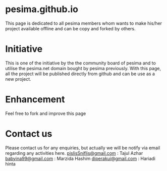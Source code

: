 pesima.github.io
================
This page is dedicated to all pesima members whom wants to make his/her project available offline and can be copy and forked by others.

Initiative
==========
This is one of the initiative by the the community board of pesima and to utilise the pesima.net domain bought by pesima previously. With this page, all the project will be published directly from github and can be use as a new project.

Enhancement
===========
Feel free to fork and improve this page

Contact us
==========
Please contact us for any enquiries, but actually we will be notify via email regarding any activities here.
pislisSniflis@gmail.com : Tajul Azhar
babyina99@gmail.com : Marzida Hashim
diperakui@gmail.com : Hariadi hinta